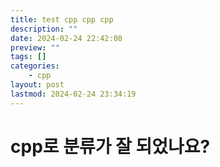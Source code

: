 ```yaml
---
title: test cpp cpp cpp
description: ""
date: 2024-02-24 22:42:08
preview: ""
tags: []
categories:
    - cpp
layout: post
lastmod: 2024-02-24 23:34:19
---
```


# cpp로 분류가 잘 되었나요?